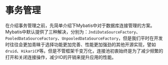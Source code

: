 # 事务管理

在介绍事务管理之前，先简单介绍下Mybatis中对于数据库连接管理的方案。Mybatis中默认提供了三种解决，分别为：`JndiDataSourceFactory`、`PooledDataSourceFactory`、`UnpooledDataSourceFactory`，但是我们平时在开发时往往会更加青睐于选择功能更加完善、性能更加强劲的其他开源实现，譬如`druid`、`HikariCP`等。但是不管框架千变万化，连接池初衷始终是为了减少频繁的打开和关闭连接操作，减少IO的开销来提升应用的性能。

